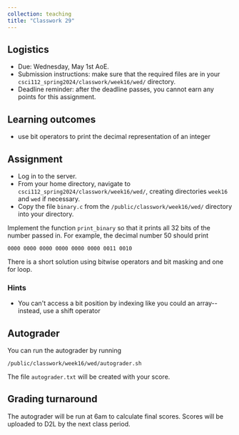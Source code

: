 ```yaml
---
collection: teaching
title: "Classwork 29"
---
```


## Logistics
* Due: Wednesday, May 1st AoE.
* Submission instructions: make sure that the required files are in your
	`csci112_spring2024/classwork/week16/wed/` directory.
* Deadline reminder: after the deadline passes, you cannot earn any points for
	this assignment.

## Learning outcomes
* use bit operators to print the decimal representation of an integer

## Assignment

* Log in to the server.
* From your home directory, navigate to `csci112_spring2024/classwork/week16/wed/`, creating directories `week16`
and `wed` if necessary.
* Copy the file `binary.c` from the `/public/classwork/week16/wed/` directory into your directory.

Implement the function `print_binary` so that it prints all 32 bits of the
number passed in. For example, the decimal number 50 should print

```
0000 0000 0000 0000 0000 0000 0011 0010
```

There is a short solution using bitwise operators and bit masking and
one for loop.

### Hints

* You can't access a bit position by indexing like you could an array--instead,
	use a shift operator

## Autograder

You can run the autograder by running

```
/public/classwork/week16/wed/autograder.sh
```

The file `autograder.txt` will be created with your score.

## Grading turnaround

The autograder will be run at 6am to calculate final scores. Scores will be
uploaded to D2L by the next class period.
